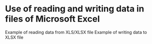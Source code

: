 # Use of reading and writing data in files of Microsoft Excel

Example of reading data from XLS/XLSX file
Example of writing data to XLSX file